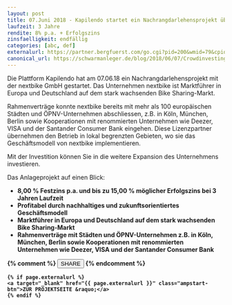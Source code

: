 ```yaml
---
layout: post
title: 07.Juni 2018 - Kapilendo startet ein Nachrangdarlehensprojekt über 8,00 % Zinsen p.a. mit der nextbike GmbH
laufzeit: 3 Jahre
rendite: 8% p.a. + Erfolgszins
zinsfaelligkeit: endfällig
categories: [abc, def]
externalurl: https://partner.bergfuerst.com/go.cgi?pid=200&wmid=79&cpid=1&prid=3&subid=&target=wohnen-im-aartal
canonical_url: https://schwarmanleger.de/blog/2018/06/07/Crowdinvesting-Anlageprojekt-Kapilendo-bike-sharing-nextbike-GmbH.html
---
```


<p>Die Plattform Kapilendo hat am 07.06.18 ein Nachrangdarlehensprojekt mit der nextbike GmbH gestartet. Das Unternehmen nextbike ist Marktführer in Europa und Deutschland auf dem stark wachsenden Bike Sharing-Markt.</p>

<p>Rahmenverträge konnte nextbike bereits mit mehr als 100 europäischen Städten und ÖPNV-Unternehmen abschliessen, z.B. in Köln, München, Berlin sowie Kooperationen mit renommierten Unternehmen wie Deezer, VISA und der Santander Consumer Bank eingehen. Diese Lizenzpartner übernehmen den Betrieb in lokal begrenzten Gebieten, wo sie das Geschäftsmodell von nextbike implementieren.</p>

<p>Mit der Investition können Sie in die weitere Expansion des Unternehmens investieren.</p>

<p>Das Anlageprojekt auf einen Blick:</p>
<ul>
<li>
<b>8,00 % Festzins p.a. und bis zu 15,00 % möglicher Erfolgszins bei 3 Jahren Laufzeit</li>
<li>Profitabel durch nachhaltiges und zukunftsorientiertes Geschäftsmodell</li>
<li>Marktführer in Europa und Deutschland auf dem stark wachsenden Bike Sharing-Markt</li>
<li>Rahmenverträge mit Städten und ÖPNV-Unternehmen z.B. in Köln, München, Berlin sowie Kooperationen mit renommierten Unternehmen wie Deezer, VISA und der Santander Consumer Bank</li>
</ul>

<div class="blogbottom">
    {% comment %}
    <button>SHARE</button>
    {% endcomment %}

    {% if page.externalurl %}
    <a target="_blank" href="{{ page.externalurl }}" class="ampstart-btn">ZUR PROJEKTSEITE &raquo;</a>
    {% endif %}
    
</div>

